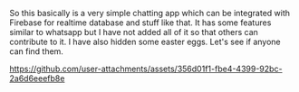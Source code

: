 So this basically is a very simple chatting app which can be integrated with Firebase for realtime database and stuff like that. It has some features similar to whatsapp but I have not added all of it so that
others can contribute to it. I have also hidden some easter eggs. Let's see if anyone can find them. 


https://github.com/user-attachments/assets/356d01f1-fbe4-4399-92bc-2a6d6eeefb8e

